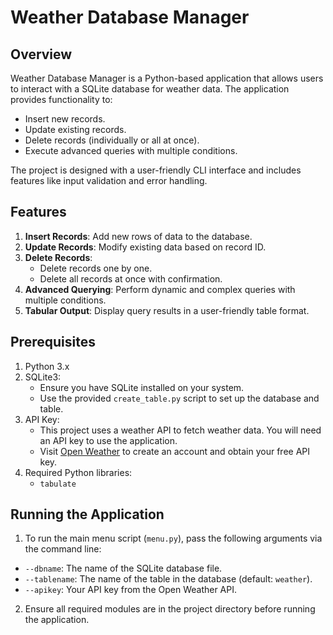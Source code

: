 # Weather Database Manager

## Overview
Weather Database Manager is a Python-based application that allows users to interact with a SQLite database for weather data. The application provides functionality to:
- Insert new records.
- Update existing records.
- Delete records (individually or all at once).
- Execute advanced queries with multiple conditions.

The project is designed with a user-friendly CLI interface and includes features like input validation and error handling.

## Features
1. **Insert Records**: Add new rows of data to the database.
2. **Update Records**: Modify existing data based on record ID.
3. **Delete Records**:
   - Delete records one by one.
   - Delete all records at once with confirmation.
4. **Advanced Querying**: Perform dynamic and complex queries with multiple conditions.
5. **Tabular Output**: Display query results in a user-friendly table format.

## Prerequisites
1. Python 3.x
2. SQLite3:
   - Ensure you have SQLite installed on your system.
   - Use the provided `create_table.py` script to set up the database and table.
3. API Key:
   - This project uses a weather API to fetch weather data. You will need an API key to use the application.
   - Visit [Open Weather](https://openweathermap.org/) to create an account and obtain your free API key.
4. Required Python libraries:
   - `tabulate`

## Running the Application
1. To run the main menu script (`menu.py`), pass the following arguments via the command line:
- `--dbname`: The name of the SQLite database file.
- `--tablename`: The name of the table in the database (default: `weather`).
- `--apikey`: Your API key from the Open Weather API.
2. Ensure all required modules are in the project directory before running the application.
